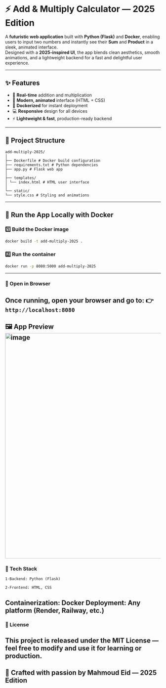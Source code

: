 # ⚡ Add & Multiply Calculator — 2025 Edition

A **futuristic web application** built with **Python (Flask)** and **Docker**, enabling users to input two numbers and instantly see their **Sum** and **Product** in a sleek, animated interface.  
Designed with a **2025-inspired UI**, the app blends clean aesthetics, smooth animations, and a lightweight backend for a fast and delightful user experience.

---

## ✨ Features

- 🧮 **Real-time** addition and multiplication  
- 🎨 **Modern, animated** interface (HTML + CSS)  
- 🐳 **Dockerized** for instant deployment  
- 💻 **Responsive** design for all devices  
- ⚡ **Lightweight & fast**, production-ready backend  

---

## 🧩 Project Structure
```
add-multiply-2025/
│
├── Dockerfile # Docker build configuration
├── requirements.txt # Python dependencies
├── app.py # Flask web app
│
├── templates/
│ └── index.html # HTML user interface
│
└── static/
└── style.css # Styling and animations
```
---

## 🐳 Run the App Locally with Docker

### 1️⃣ Build the Docker image
```bash
docker build -t add-multiply-2025 .
```
### 2️⃣ Run the container
```bash
docker run -p 8080:5000 add-multiply-2025
```
---
### 🚀 Open in Browser
Once running, open your browser and go to:
👉``` http://localhost:8080```
---
🖼️ App Preview 
<img width="1366" height="730" alt="image" src="https://github.com/user-attachments/assets/2aafac8c-4809-40f7-8b02-9a47aac059c2" />
---
### 🧠 Tech Stack
    1-Backend: Python (Flask)

    2-Frontend: HTML, CSS

Containerization: Docker
Deployment: Any platform (Render, Railway, etc.)
---
### 📜 License
This project is released under the MIT License — feel free to modify and use it for learning or production.
---
💬 Crafted with passion by Mahmoud Eid — 2025 Edition
---
